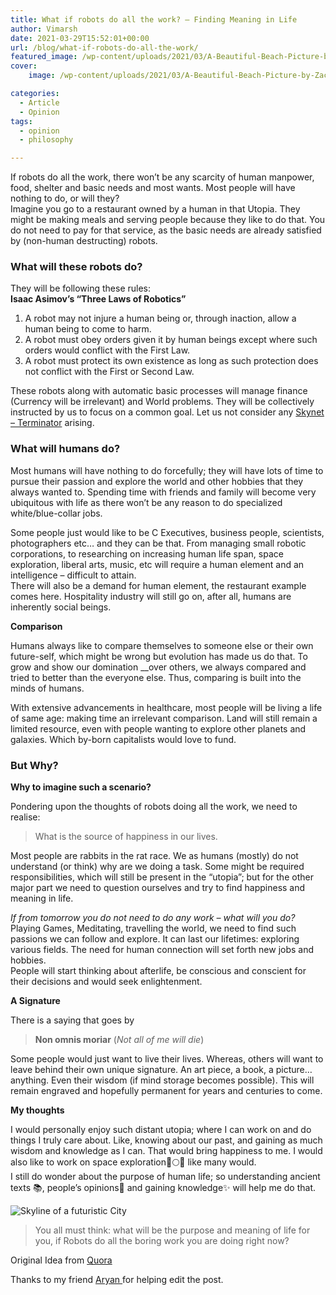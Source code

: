 ```yaml
---
title: What if robots do all the work? – Finding Meaning in Life
author: Vimarsh
date: 2021-03-29T15:52:01+00:00
url: /blog/what-if-robots-do-all-the-work/
featured_image: /wp-content/uploads/2021/03/A-Beautiful-Beach-Picture-by-Zac-Durant-from-Unsplash.jpg
cover:
    image: /wp-content/uploads/2021/03/A-Beautiful-Beach-Picture-by-Zac-Durant-from-Unsplash.jpg # image path/url

categories:
  - Article
  - Opinion
tags:
  - opinion
  - philosophy

---
```

If robots do all the work, there won&#8217;t be any scarcity of human manpower, food, shelter and basic needs and most wants. Most people will have nothing to do, or will they?  
Imagine you go to a restaurant owned by a human in that Utopia. They might be making meals and serving people because they like to do that. You do not need to pay for that service, as the basic needs are already satisfied by (non-human destructing) robots.

### What will these robots do?

They will be following these rules:  
**Isaac Asimov&#8217;s &#8220;Three Laws of Robotics&#8221;**

  1. A robot may not injure a human being or, through inaction, allow a human being to come to harm.
  2. A robot must obey orders given it by human beings except where such orders would conflict with the First Law.
  3. A robot must protect its own existence as long as such protection does not conflict with the First or Second Law.

These robots along with automatic basic processes will manage finance (Currency will be irrelevant) and World problems. They will be collectively instructed by us to focus on a common goal. Let us not consider any [Skynet &#8211; Terminator](https://en.wikipedia.org/wiki/Skynet_(Terminator)?utm_source=vimarsh) arising.

### What will humans do?

Most humans will have nothing to do forcefully; they will have lots of time to pursue their passion and explore the world and other hobbies that they always wanted to. Spending time with friends and family will become very ubiquitous with life as there won&#8217;t be any reason to do specialized white/blue-collar jobs.

Some people just would like to be C Executives, business people, scientists, photographers etc&#8230; and they can be that. From managing small robotic corporations, to researching on increasing human life span, space exploration, liberal arts, music, etc will require a human element and an intelligence &#8211; difficult to attain.  
There will also be a demand for human element, the restaurant example comes here. Hospitality industry will still go on, after all, humans are inherently social beings.

**Comparison**

Humans always like to compare themselves to someone else or their own future-self, which might be wrong but evolution has made us do that. To grow and show our domination __over others, we always compared and tried to better than the everyone else. Thus, comparing is built into the minds of humans.

With extensive advancements in healthcare, most people will be living a life of same age: making time an irrelevant comparison. Land will still remain a limited resource, even with people wanting to explore other planets and galaxies. Which by-born capitalists would love to fund. 

### But Why?

**Why to imagine such a scenario?**

Pondering upon the thoughts of robots doing all the work, we need to realise:

> What is the source of happiness in our lives.

Most people are rabbits in the rat race. We as humans (mostly) do not understand (or think) why are we doing a task. Some might be required responsibilities, which will still be present in the &#8220;utopia&#8221;; but for the other major part we need to question ourselves and try to find happiness and meaning in life. 

*If from tomorrow you do not need to do any work &#8211; what will you do?*
Playing Games, Meditating, travelling the world, we need to find such passions we can follow and explore. It can last our lifetimes: exploring various fields. The need for human connection will set forth new jobs and hobbies.  
People will start thinking about afterlife, be conscious and conscient for their decisions and would seek enlightenment.

**A Signature**

There is a saying that goes by

> **Non omnis moriar**
> (*Not all of me will die*)

Some people would just want to live their lives. Whereas, others will want to leave behind their own unique signature. An art piece, a book, a picture&#8230; anything. Even their wisdom (if mind storage becomes possible). This will remain engraved and hopefully permanent for years and centuries to come.

**My thoughts**

I would personally enjoy such distant utopia; where I can work on and do things I truly care about. Like, knowing about our past, and gaining as much wisdom and knowledge as I can. That would bring happiness to me. I would also like to work on space exploration🚀🌕🌑 like many would.  
I still do wonder about the purpose of human life; so understanding ancient texts 📚, people&#8217;s opinions💭 and gaining knowledge✨ will help me do that. 

![Skyline of a futuristic City](/Skyline-of-a-futuristic-city-by-Martin-Adams-from-Unsplash.jpg)

>You all must think: what will be the purpose and meaning of life for you, if Robots do all the boring work you are doing right now?

Original Idea from <a aria-label="Quora (opens in a new tab)" href="https://www.quora.com/Theoretically-imagine-a-future-where-robots-do-all-the-work-thus-people-would-have-their-entire-life-free-There-will-be-no-currency-no-responsibilities-no-worries-What-would-be-point-and-meaning-of-such-life-Would" target="_blank" rel="noreferrer noopener">Quora</a>

Thanks to my friend <a aria-label="Aryan  (opens in a new tab)" href="https://aryantiwari.com/?utm_source=vimarsh" target="_blank" rel="noreferrer noopener">Aryan </a>for helping edit the post.